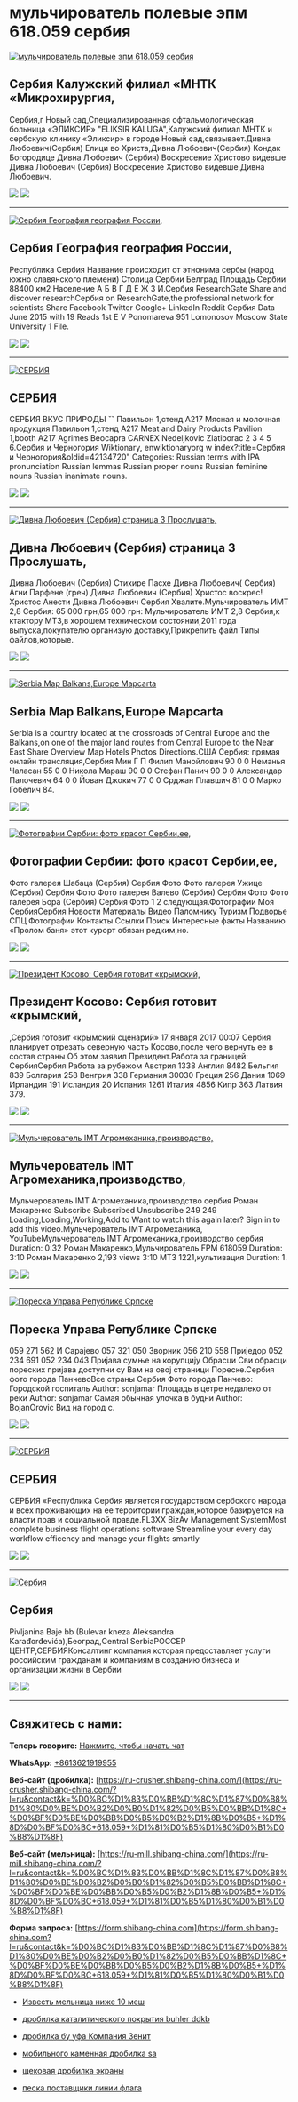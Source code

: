 # мульчирователь полевые эпм 618.059 сербия

<a href="https://swt.shibang-china.com/?l=ru&img&k=%D0%BC%D1%83%D0%BB%D1%8C%D1%87%D0%B8%D1%80%D0%BE%D0%B2%D0%B0%D1%82%D0%B5%D0%BB%D1%8C+%D0%BF%D0%BE%D0%BB%D0%B5%D0%B2%D1%8B%D0%B5+%D1%8D%D0%BF%D0%BC+618.059+%D1%81%D0%B5%D1%80%D0%B1%D0%B8%D1%8F" target="_blank">![мульчирователь полевые эпм 618.059 сербия](http://static.shibang-china.com/all-800x300/1241.jpg)</a>

## Сербия Калужский филиал «МНТК «Микрохирургия,
Сербия,г Новый сад,Специализированная офтальмологическая больница «ЭЛИКСИР» "ELIKSIR KALUGA",Калужский филиал МНТК и сербскую клинику «Эликсир» в городе Новый сад,связывает.Дивна Любоевич(Сербия) Елици во Христа,Дивна Любоевич(Сербия) Кондак Богородице Дивна Любоевич (Сербия) Воскресение Христово видевше Дивна Любоевич (Сербия) Воскресение Христово видевше,Дивна Любоевич.


<a href="https://whatsapp.shibangsoft.com/WhatsApp.php" target="_blank" title="WhatsApp">![](http://static.shibang-china.com/icon/whatsapp.png)</a> <a href="https://swt.shibang-china.com/?l=ru&icon&k=%D0%BC%D1%83%D0%BB%D1%8C%D1%87%D0%B8%D1%80%D0%BE%D0%B2%D0%B0%D1%82%D0%B5%D0%BB%D1%8C+%D0%BF%D0%BE%D0%BB%D0%B5%D0%B2%D1%8B%D0%B5+%D1%8D%D0%BF%D0%BC+618.059+%D1%81%D0%B5%D1%80%D0%B1%D0%B8%D1%8F" target="_blank">![](http://static.shibang-china.com/icon/chat-ru.png)</a>

---

<a href="https://swt.shibang-china.com/?l=ru&img&k=%D0%BC%D1%83%D0%BB%D1%8C%D1%87%D0%B8%D1%80%D0%BE%D0%B2%D0%B0%D1%82%D0%B5%D0%BB%D1%8C+%D0%BF%D0%BE%D0%BB%D0%B5%D0%B2%D1%8B%D0%B5+%D1%8D%D0%BF%D0%BC+618.059+%D1%81%D0%B5%D1%80%D0%B1%D0%B8%D1%8F" target="_blank">![Сербия География география России,](http://static.shibang-china.com/all-800x300/809.jpg)</a>

## Сербия География география России,
Республика Сербия Название происходит от этнонима сербы (народ южно славянского племени) Столица Сербии Белград Площадь Сербии 88400 км2 Население А Б В Г Д Е Ж З И.Сербия ResearchGate Share and discover researchСербия on ResearchGate,the professional network for scientists Share Facebook Twitter Google+ LinkedIn Reddit Сербия Data June 2015 with 19 Reads 1st E V Ponomareva 951 Lomonosov Moscow State University 1 File.


<a href="https://whatsapp.shibangsoft.com/WhatsApp.php" target="_blank" title="WhatsApp">![](http://static.shibang-china.com/icon/whatsapp.png)</a> <a href="https://swt.shibang-china.com/?l=ru&icon&k=%D0%BC%D1%83%D0%BB%D1%8C%D1%87%D0%B8%D1%80%D0%BE%D0%B2%D0%B0%D1%82%D0%B5%D0%BB%D1%8C+%D0%BF%D0%BE%D0%BB%D0%B5%D0%B2%D1%8B%D0%B5+%D1%8D%D0%BF%D0%BC+618.059+%D1%81%D0%B5%D1%80%D0%B1%D0%B8%D1%8F" target="_blank">![](http://static.shibang-china.com/icon/chat-ru.png)</a>

---

<a href="https://swt.shibang-china.com/?l=ru&img&k=%D0%BC%D1%83%D0%BB%D1%8C%D1%87%D0%B8%D1%80%D0%BE%D0%B2%D0%B0%D1%82%D0%B5%D0%BB%D1%8C+%D0%BF%D0%BE%D0%BB%D0%B5%D0%B2%D1%8B%D0%B5+%D1%8D%D0%BF%D0%BC+618.059+%D1%81%D0%B5%D1%80%D0%B1%D0%B8%D1%8F" target="_blank">![СЕРБИЯ](http://static.shibang-china.com/all-800x300/227.jpg)</a>

## СЕРБИЯ
СЕРБИЯ ВКУС ПРИРОДЫ ˇ˘ Павильон 1,стенд A217 Мясная и молочная продукция Павильон 1,стенд A217 Meat and Dairy Products Pavilion 1,booth A217 Agrimes Beocapra CARNEX Nedeljkovic Zlatiborac 2 3 4 5 6.Сербия и Черногория Wiktionary, enwiktionaryorg w index?title=Сербия и Черногория&oldid=42134720" Categories: Russian terms with IPA pronunciation Russian lemmas Russian proper nouns Russian feminine nouns Russian inanimate nouns.


<a href="https://whatsapp.shibangsoft.com/WhatsApp.php" target="_blank" title="WhatsApp">![](http://static.shibang-china.com/icon/whatsapp.png)</a> <a href="https://swt.shibang-china.com/?l=ru&icon&k=%D0%BC%D1%83%D0%BB%D1%8C%D1%87%D0%B8%D1%80%D0%BE%D0%B2%D0%B0%D1%82%D0%B5%D0%BB%D1%8C+%D0%BF%D0%BE%D0%BB%D0%B5%D0%B2%D1%8B%D0%B5+%D1%8D%D0%BF%D0%BC+618.059+%D1%81%D0%B5%D1%80%D0%B1%D0%B8%D1%8F" target="_blank">![](http://static.shibang-china.com/icon/chat-ru.png)</a>

---

<a href="https://swt.shibang-china.com/?l=ru&img&k=%D0%BC%D1%83%D0%BB%D1%8C%D1%87%D0%B8%D1%80%D0%BE%D0%B2%D0%B0%D1%82%D0%B5%D0%BB%D1%8C+%D0%BF%D0%BE%D0%BB%D0%B5%D0%B2%D1%8B%D0%B5+%D1%8D%D0%BF%D0%BC+618.059+%D1%81%D0%B5%D1%80%D0%B1%D0%B8%D1%8F" target="_blank">![Дивна Любоевич (Сербия) страница 3 Прослушать,](http://static.shibang-china.com/all-800x300/1269.jpg)</a>

## Дивна Любоевич (Сербия) страница 3 Прослушать,
Дивна Любоевич (Сербия) Стихире Пасхе Дивна Любоевич( Сербия) Агни Парфене (греч) Дивна Любоевич (Сербия) Христос воскрес! Христос Анести Дивна Любоевич Сербия Хвалите.Мульчирователь ИМТ 2,8 Сербия: 65 000 грн,65 000 грн: Мульчирователь ИМТ 2,8 Сербия,к ктактору МТЗ,в хорошем техническом состоянии,2011 года выпуска,покупателю организую доставку,Прикрепить файл Типы файлов,которые.


<a href="https://whatsapp.shibangsoft.com/WhatsApp.php" target="_blank" title="WhatsApp">![](http://static.shibang-china.com/icon/whatsapp.png)</a> <a href="https://swt.shibang-china.com/?l=ru&icon&k=%D0%BC%D1%83%D0%BB%D1%8C%D1%87%D0%B8%D1%80%D0%BE%D0%B2%D0%B0%D1%82%D0%B5%D0%BB%D1%8C+%D0%BF%D0%BE%D0%BB%D0%B5%D0%B2%D1%8B%D0%B5+%D1%8D%D0%BF%D0%BC+618.059+%D1%81%D0%B5%D1%80%D0%B1%D0%B8%D1%8F" target="_blank">![](http://static.shibang-china.com/icon/chat-ru.png)</a>

---

<a href="https://swt.shibang-china.com/?l=ru&img&k=%D0%BC%D1%83%D0%BB%D1%8C%D1%87%D0%B8%D1%80%D0%BE%D0%B2%D0%B0%D1%82%D0%B5%D0%BB%D1%8C+%D0%BF%D0%BE%D0%BB%D0%B5%D0%B2%D1%8B%D0%B5+%D1%8D%D0%BF%D0%BC+618.059+%D1%81%D0%B5%D1%80%D0%B1%D0%B8%D1%8F" target="_blank">![Serbia Map Balkans,Europe Mapcarta](http://static.shibang-china.com/all-800x300/1462.jpg)</a>

## Serbia Map Balkans,Europe Mapcarta
Serbia is a country located at the crossroads of Central Europe and the Balkans,on one of the major land routes from Central Europe to the Near East Share Overview Map Hotels Photos Directions.США Сербия: прямая онлайн трансляция,Сербия Мин Г П Филип Манойлович 90 0 0 Неманья Чаласан 55 0 0 Никола Мараш 90 0 0 Стефан Панич 90 0 0 Александар Палочевич 64 0 0 Йован Джокич 77 0 0 Срджан Плавшич 81 0 0 Марко Гобелич 84.


<a href="https://whatsapp.shibangsoft.com/WhatsApp.php" target="_blank" title="WhatsApp">![](http://static.shibang-china.com/icon/whatsapp.png)</a> <a href="https://swt.shibang-china.com/?l=ru&icon&k=%D0%BC%D1%83%D0%BB%D1%8C%D1%87%D0%B8%D1%80%D0%BE%D0%B2%D0%B0%D1%82%D0%B5%D0%BB%D1%8C+%D0%BF%D0%BE%D0%BB%D0%B5%D0%B2%D1%8B%D0%B5+%D1%8D%D0%BF%D0%BC+618.059+%D1%81%D0%B5%D1%80%D0%B1%D0%B8%D1%8F" target="_blank">![](http://static.shibang-china.com/icon/chat-ru.png)</a>

---

<a href="https://swt.shibang-china.com/?l=ru&img&k=%D0%BC%D1%83%D0%BB%D1%8C%D1%87%D0%B8%D1%80%D0%BE%D0%B2%D0%B0%D1%82%D0%B5%D0%BB%D1%8C+%D0%BF%D0%BE%D0%BB%D0%B5%D0%B2%D1%8B%D0%B5+%D1%8D%D0%BF%D0%BC+618.059+%D1%81%D0%B5%D1%80%D0%B1%D0%B8%D1%8F" target="_blank">![Фотографии Сербии: фото красот Сербии,ее,](http://static.shibang-china.com/all-800x300/1382.jpg)</a>

## Фотографии Сербии: фото красот Сербии,ее,
Фото галерея Шабаца (Сербия) Сербия Фото Фото галерея Ужице (Сербия) Сербия Фото Фото галерея Валево (Сербия) Сербия Фото Фото галерея Бора (Сербия) Сербия Фото 1 2 следующая.Фотографии Моя СербияСербия Новости Материалы Видео Паломнику Туризм Подворье СПЦ Фотографии Контакты Ссылки Поиск Интересные факты Названию «Пролом баня» этот курорт обязан редким,но.


<a href="https://whatsapp.shibangsoft.com/WhatsApp.php" target="_blank" title="WhatsApp">![](http://static.shibang-china.com/icon/whatsapp.png)</a> <a href="https://swt.shibang-china.com/?l=ru&icon&k=%D0%BC%D1%83%D0%BB%D1%8C%D1%87%D0%B8%D1%80%D0%BE%D0%B2%D0%B0%D1%82%D0%B5%D0%BB%D1%8C+%D0%BF%D0%BE%D0%BB%D0%B5%D0%B2%D1%8B%D0%B5+%D1%8D%D0%BF%D0%BC+618.059+%D1%81%D0%B5%D1%80%D0%B1%D0%B8%D1%8F" target="_blank">![](http://static.shibang-china.com/icon/chat-ru.png)</a>

---

<a href="https://swt.shibang-china.com/?l=ru&img&k=%D0%BC%D1%83%D0%BB%D1%8C%D1%87%D0%B8%D1%80%D0%BE%D0%B2%D0%B0%D1%82%D0%B5%D0%BB%D1%8C+%D0%BF%D0%BE%D0%BB%D0%B5%D0%B2%D1%8B%D0%B5+%D1%8D%D0%BF%D0%BC+618.059+%D1%81%D0%B5%D1%80%D0%B1%D0%B8%D1%8F" target="_blank">![Президент Косово: Сербия готовит «крымский,](http://static.shibang-china.com/all-800x300/1184.jpg)</a>

## Президент Косово: Сербия готовит «крымский,
,Сербия готовит «крымский сценарий» 17 января 2017 00:07 Сербия планирует отрезать северную часть Косово,после чего вернуть ее в состав страны Об этом заявил Президент.Работа за границей: СербияСербия Работа за рубежом Австрия 1338 Англия 8482 Бельгия 839 Болгария 258 Венгрия 338 Германия 30030 Греция 256 Дания 1069 Ирландия 191 Исландия 20 Испания 1261 Италия 4856 Кипр 363 Латвия 379.


<a href="https://whatsapp.shibangsoft.com/WhatsApp.php" target="_blank" title="WhatsApp">![](http://static.shibang-china.com/icon/whatsapp.png)</a> <a href="https://swt.shibang-china.com/?l=ru&icon&k=%D0%BC%D1%83%D0%BB%D1%8C%D1%87%D0%B8%D1%80%D0%BE%D0%B2%D0%B0%D1%82%D0%B5%D0%BB%D1%8C+%D0%BF%D0%BE%D0%BB%D0%B5%D0%B2%D1%8B%D0%B5+%D1%8D%D0%BF%D0%BC+618.059+%D1%81%D0%B5%D1%80%D0%B1%D0%B8%D1%8F" target="_blank">![](http://static.shibang-china.com/icon/chat-ru.png)</a>

---

<a href="https://swt.shibang-china.com/?l=ru&img&k=%D0%BC%D1%83%D0%BB%D1%8C%D1%87%D0%B8%D1%80%D0%BE%D0%B2%D0%B0%D1%82%D0%B5%D0%BB%D1%8C+%D0%BF%D0%BE%D0%BB%D0%B5%D0%B2%D1%8B%D0%B5+%D1%8D%D0%BF%D0%BC+618.059+%D1%81%D0%B5%D1%80%D0%B1%D0%B8%D1%8F" target="_blank">![Мульчерователь IMT Агромеханика,производство,](http://static.shibang-china.com/all-800x300/1116.jpg)</a>

## Мульчерователь IMT Агромеханика,производство,
Мульчерователь IMT Агромеханика,производство сербия Роман Макаренко Subscribe Subscribed Unsubscribe 249 249 Loading,Loading,Working,Add to Want to watch this again later? Sign in to add this video.Мульчерователь IMT Агромеханика, YouTubeМульчерователь IMT Агромеханика,производство сербия Duration: 0:32 Роман Макаренко,Мульчирователь FPM 618059 Duration: 3:10 Роман Макаренко 2,193 views 3:10 МТЗ 1221,культивация Duration: 1.


<a href="https://whatsapp.shibangsoft.com/WhatsApp.php" target="_blank" title="WhatsApp">![](http://static.shibang-china.com/icon/whatsapp.png)</a> <a href="https://swt.shibang-china.com/?l=ru&icon&k=%D0%BC%D1%83%D0%BB%D1%8C%D1%87%D0%B8%D1%80%D0%BE%D0%B2%D0%B0%D1%82%D0%B5%D0%BB%D1%8C+%D0%BF%D0%BE%D0%BB%D0%B5%D0%B2%D1%8B%D0%B5+%D1%8D%D0%BF%D0%BC+618.059+%D1%81%D0%B5%D1%80%D0%B1%D0%B8%D1%8F" target="_blank">![](http://static.shibang-china.com/icon/chat-ru.png)</a>

---

<a href="https://swt.shibang-china.com/?l=ru&img&k=%D0%BC%D1%83%D0%BB%D1%8C%D1%87%D0%B8%D1%80%D0%BE%D0%B2%D0%B0%D1%82%D0%B5%D0%BB%D1%8C+%D0%BF%D0%BE%D0%BB%D0%B5%D0%B2%D1%8B%D0%B5+%D1%8D%D0%BF%D0%BC+618.059+%D1%81%D0%B5%D1%80%D0%B1%D0%B8%D1%8F" target="_blank">![Пореска Управа Републике Српске](http://static.shibang-china.com/all-800x300/748.jpg)</a>

## Пореска Управа Републике Српске
059 271 562 И Сарајево 057 321 050 Зворник 056 210 558 Приједор 052 234 691 052 234 043 Пријава сумње на корупцију Обрасци Сви обрасци пореских пријава доступни су Вам на овој страници Пореске.Сербия фото города ПанчевоВсе страны Сербия Фото города Панчево: Городской госпиталь Author: sonjamar Площадь в цетре недалеко от реки Author: sonjamar Самая обычная улочка в будни Author: BojanOrovic Вид на город с.


<a href="https://whatsapp.shibangsoft.com/WhatsApp.php" target="_blank" title="WhatsApp">![](http://static.shibang-china.com/icon/whatsapp.png)</a> <a href="https://swt.shibang-china.com/?l=ru&icon&k=%D0%BC%D1%83%D0%BB%D1%8C%D1%87%D0%B8%D1%80%D0%BE%D0%B2%D0%B0%D1%82%D0%B5%D0%BB%D1%8C+%D0%BF%D0%BE%D0%BB%D0%B5%D0%B2%D1%8B%D0%B5+%D1%8D%D0%BF%D0%BC+618.059+%D1%81%D0%B5%D1%80%D0%B1%D0%B8%D1%8F" target="_blank">![](http://static.shibang-china.com/icon/chat-ru.png)</a>

---

<a href="https://swt.shibang-china.com/?l=ru&img&k=%D0%BC%D1%83%D0%BB%D1%8C%D1%87%D0%B8%D1%80%D0%BE%D0%B2%D0%B0%D1%82%D0%B5%D0%BB%D1%8C+%D0%BF%D0%BE%D0%BB%D0%B5%D0%B2%D1%8B%D0%B5+%D1%8D%D0%BF%D0%BC+618.059+%D1%81%D0%B5%D1%80%D0%B1%D0%B8%D1%8F" target="_blank">![СЕРБИЯ](http://static.shibang-china.com/all-800x300/1073.jpg)</a>

## СЕРБИЯ
СЕРБИЯ «Республика Сербия является государством сербского народа и всех проживающих на ее территории граждан,которое базируется на власти прав и социальной правде.FL3XX BizAv Management SystemMost complete business flight operations software Streamline your every day workflow efficency and manage your flights smartly


<a href="https://whatsapp.shibangsoft.com/WhatsApp.php" target="_blank" title="WhatsApp">![](http://static.shibang-china.com/icon/whatsapp.png)</a> <a href="https://swt.shibang-china.com/?l=ru&icon&k=%D0%BC%D1%83%D0%BB%D1%8C%D1%87%D0%B8%D1%80%D0%BE%D0%B2%D0%B0%D1%82%D0%B5%D0%BB%D1%8C+%D0%BF%D0%BE%D0%BB%D0%B5%D0%B2%D1%8B%D0%B5+%D1%8D%D0%BF%D0%BC+618.059+%D1%81%D0%B5%D1%80%D0%B1%D0%B8%D1%8F" target="_blank">![](http://static.shibang-china.com/icon/chat-ru.png)</a>

---

<a href="https://swt.shibang-china.com/?l=ru&img&k=%D0%BC%D1%83%D0%BB%D1%8C%D1%87%D0%B8%D1%80%D0%BE%D0%B2%D0%B0%D1%82%D0%B5%D0%BB%D1%8C+%D0%BF%D0%BE%D0%BB%D0%B5%D0%B2%D1%8B%D0%B5+%D1%8D%D0%BF%D0%BC+618.059+%D1%81%D0%B5%D1%80%D0%B1%D0%B8%D1%8F" target="_blank">![Сербия](http://static.shibang-china.com/all-800x300/128.jpg)</a>

## Сербия
Pivljanina Baje bb (Bulevar kneza Aleksandra Karađorđevića),Београд,Central SerbiaРОССЕР ЦЕНТР,СЕРБИЯКонсалтинг компания которая предоставляет услуги российским гражданам и компаниям в созданию бизнеса и организации жизни в Сербии


<a href="https://whatsapp.shibangsoft.com/WhatsApp.php" target="_blank" title="WhatsApp">![](http://static.shibang-china.com/icon/whatsapp.png)</a> <a href="https://swt.shibang-china.com/?l=ru&icon&k=%D0%BC%D1%83%D0%BB%D1%8C%D1%87%D0%B8%D1%80%D0%BE%D0%B2%D0%B0%D1%82%D0%B5%D0%BB%D1%8C+%D0%BF%D0%BE%D0%BB%D0%B5%D0%B2%D1%8B%D0%B5+%D1%8D%D0%BF%D0%BC+618.059+%D1%81%D0%B5%D1%80%D0%B1%D0%B8%D1%8F" target="_blank">![](http://static.shibang-china.com/icon/chat-ru.png)</a>

---
## Свяжитесь с нами:

**Теперь говорите:** [Нажмите, чтобы начать чат](https://swt.shibang-china.com?l=ru&contact&k=%D0%BC%D1%83%D0%BB%D1%8C%D1%87%D0%B8%D1%80%D0%BE%D0%B2%D0%B0%D1%82%D0%B5%D0%BB%D1%8C+%D0%BF%D0%BE%D0%BB%D0%B5%D0%B2%D1%8B%D0%B5+%D1%8D%D0%BF%D0%BC+618.059+%D1%81%D0%B5%D1%80%D0%B1%D0%B8%D1%8F)

**WhatsApp:**  [+8613621919955](https://whatsapp.shibangsoft.com/WhatsApp.php)

**Веб-сайт (дробилка):** [https://ru-crusher.shibang-china.com/](https://ru-crusher.shibang-china.com/?l=ru&contact&k=%D0%BC%D1%83%D0%BB%D1%8C%D1%87%D0%B8%D1%80%D0%BE%D0%B2%D0%B0%D1%82%D0%B5%D0%BB%D1%8C+%D0%BF%D0%BE%D0%BB%D0%B5%D0%B2%D1%8B%D0%B5+%D1%8D%D0%BF%D0%BC+618.059+%D1%81%D0%B5%D1%80%D0%B1%D0%B8%D1%8F)

**Веб-сайт (мельница):** [https://ru-mill.shibang-china.com/](https://ru-mill.shibang-china.com/?l=ru&contact&k=%D0%BC%D1%83%D0%BB%D1%8C%D1%87%D0%B8%D1%80%D0%BE%D0%B2%D0%B0%D1%82%D0%B5%D0%BB%D1%8C+%D0%BF%D0%BE%D0%BB%D0%B5%D0%B2%D1%8B%D0%B5+%D1%8D%D0%BF%D0%BC+618.059+%D1%81%D0%B5%D1%80%D0%B1%D0%B8%D1%8F)

**Форма запроса:** [https://form.shibang-china.com](https://form.shibang-china.com?l=ru&contact&k=%D0%BC%D1%83%D0%BB%D1%8C%D1%87%D0%B8%D1%80%D0%BE%D0%B2%D0%B0%D1%82%D0%B5%D0%BB%D1%8C+%D0%BF%D0%BE%D0%BB%D0%B5%D0%B2%D1%8B%D0%B5+%D1%8D%D0%BF%D0%BC+618.059+%D1%81%D0%B5%D1%80%D0%B1%D0%B8%D1%8F)

* [Известь мельница ниже 10 меш](../119/%D0%98%D0%B7%D0%B2%D0%B5%D1%81%D1%82%D1%8C%20%D0%BC%D0%B5%D0%BB%D1%8C%D0%BD%D0%B8%D1%86%D0%B0%20%D0%BD%D0%B8%D0%B6%D0%B5%2010%20%D0%BC%D0%B5%D1%88.md)

* [дробилка каталитического покрытия buhler ddkb](../120/%D0%B4%D1%80%D0%BE%D0%B1%D0%B8%D0%BB%D0%BA%D0%B0%20%D0%BA%D0%B0%D1%82%D0%B0%D0%BB%D0%B8%D1%82%D0%B8%D1%87%D0%B5%D1%81%D0%BA%D0%BE%D0%B3%D0%BE%20%D0%BF%D0%BE%D0%BA%D1%80%D1%8B%D1%82%D0%B8%D1%8F%20buhler%20ddkb.md)

* [дробилка бу уфа Компания Зенит](../110/%D0%B4%D1%80%D0%BE%D0%B1%D0%B8%D0%BB%D0%BA%D0%B0%20%D0%B1%D1%83%20%D1%83%D1%84%D0%B0%20%D0%9A%D0%BE%D0%BC%D0%BF%D0%B0%D0%BD%D0%B8%D1%8F%20%D0%97%D0%B5%D0%BD%D0%B8%D1%82.md)

* [мобильного каменная дробилка sa](../112/%D0%BC%D0%BE%D0%B1%D0%B8%D0%BB%D1%8C%D0%BD%D0%BE%D0%B3%D0%BE%20%D0%BA%D0%B0%D0%BC%D0%B5%D0%BD%D0%BD%D0%B0%D1%8F%20%D0%B4%D1%80%D0%BE%D0%B1%D0%B8%D0%BB%D0%BA%D0%B0%20sa.md)

* [щековая дробилка экраны](../108/%D1%89%D0%B5%D0%BA%D0%BE%D0%B2%D0%B0%D1%8F%20%D0%B4%D1%80%D0%BE%D0%B1%D0%B8%D0%BB%D0%BA%D0%B0%20%D1%8D%D0%BA%D1%80%D0%B0%D0%BD%D1%8B.md)

* [песка поставщики линии флага](../106/%D0%BF%D0%B5%D1%81%D0%BA%D0%B0%20%D0%BF%D0%BE%D1%81%D1%82%D0%B0%D0%B2%D1%89%D0%B8%D0%BA%D0%B8%20%D0%BB%D0%B8%D0%BD%D0%B8%D0%B8%20%D1%84%D0%BB%D0%B0%D0%B3%D0%B0.md)